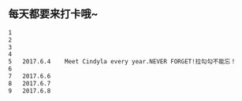 ## 每天都要来打卡哦~
```html
1
2
3
4
5	2017.6.4	Meet Cindyla every year.NEVER FORGET!拉勾勾不能忘！
6
7	2017.6.6
8	2017.6.7
9	2017.6.8
```
